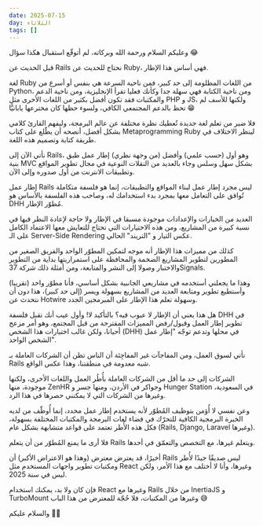 ```yaml
---
date: 2025-07-15
day: الثلاثاء
tags: []
---
```


وعليكم السلام ورحمة الله وبركاته، لم أتوقّع استقبال هكذا سؤال 😂

قبل الحديث عن Rails نحتاج للحديث عن Ruby، فهي أساس هذا الإطار.

لغة Ruby من اللغات المظلومة إلى حد كبير، فمن ناحية السرعة هي بنفس أو أسرع من Python، ومن ناحية الكتابة فهي سهلة جدا وكأنك فعليا تقرأ الإنجليزية، ومن ناحية الدعم والمكتبات فقد تكون أفضل بكثير من اللغات الأخرى مثل PHP و JS، ولكنها للأسف لم تحظ بالدعم المجتمعي الكافي، ولسوء حظها كان مخترعها يابانيًّا 😁

فلا ضير من تعلم لغة جديدة تُعطيك نظرة مختلفة عن عالم البرمجة، وليفهم القارئ كلامي بشكل أفضل، أنصحه أن يطّلع على كتاب Metaprogramming Ruby لينظر الاختلاف في طريقة كتابة وتصميم هذه اللغة.

نأتي الآن إلى Rails، وهو أول (حسب علمي) وأفضل (من وجهة نظري) إطار عمل طبق بنية MVC بشكل سهل وسلس وجاء بالعديد من النقلات النوعية في مجال تطوير المواقع وتطبيقات الانترنت من أول صدوره وإلى الآن.

إطار عمل Rails ليس مجرد إطار عمل لبناء المواقع والتطبيقات، إنما هو فلسفة متكاملة تُوافق على التعامل معها بمجرد بدء استخدامك له، وصاحب هذه الفلسفة بالأساس هو DHH مُطوّر الإطار.

العديد من الخيارات والإعدادات موجودة مسبقا في الإطار ولا حاجة لإعادة النظر فيها في نسبة كبيرة من المشاريع، ومن هذه الاختيارات التي تحتاج للتعايش معها الاعتماد الكامل على الـ Server-Side Rendering عكس التيار و "التريند" الحالي.

كذلك من مميزات هذا الإطار أنه موجه لتمكين المطوّر الواحد والفريق الصغير من المطورين لتطوير المشاريع الضخمة والمحافظة على استمراريتها بداية من التطوير والاختبار وصولا إلى النشر والمتابعة، ومن أمثلة ذلك شركة 37Signals.

وهذا ما يجعلني أستخدمه في مشاريعي الجانبية بشكل أساسي، فأنا مطوّر واحد (تقريبا) وأستطيع تطوير ومتابعة العديد من المشاريع بسهولة ويسر (إلى حد كبير)، هذا دون أن نتحدث عن Hotwire وسهولة تعلم هذا الإطار على المبرمجين الجدد.

هل هذا يعني أن الإطار لا عيوب فيه؟ بالتأكيد لا! وأول عيب أنك تقبل فلسفة DHH في تطوير إطار العمل وقبول/رفض المميزات المقترحة من قبل المجتمع، وهو أمر مزعج أحيانا، ولكن غالب اختيارات هذا الشخص (DHH) في محلها وتدعم توجّه "إطار عمل الشخص الواحد".

نأتي لسوق العمل، ومن المفاجآت غير المفاجِئة أن الناس تظن أن الشركات العاملة بـ Rails شبه معدومة في منطقتنا، وهذا عكس الواقع.

الشركات إلى حد ما أقل من الشركات العاملة بأُطُر العمل واللغات الأخرى، ولكنها موجودة، منها ZenHR وجواكر في الأردن، ومنها جسر و Hunger Station في السعودية، وغيرها من الشركات التي لا يمكنني حصرها في هذا الرد.

وعن نفسي لا أُؤمن بتوظيف المُطوّر لأنه يستخدم إطار عمل محدد، إنما أُوظّف من لديه الخبرة البرمجية الكافية للتحرّك في فضاء لغات البرمجة والمكتبات المختلفة بسهولة، فكل هذه الأُطر تعتمد على قواعد متشابهة بشكل عام (Rails, Django, Laravel وغيرها).

فلا أرى ما يمنع المُطوّر من أن يتعلم Rails ويتعلم غيرها، مع التخصص والتعمّق في أحدها.

أخيرًا، قد يعترض معترض (وهذا هو الاعتراض الأكبر) أن Rails ليس صديقًا جيدًا لأُطر ومكتبات تطوير واجهات المستخدم مثل React وغيرها، وأنا لا أختلف مع هذا الأمر، ولكن ليس في سنة 2025.

فإن كان ولا بد، يمكنك استخدام React وغيرها مع Rails من خلال InertiaJS و TurboMount وغيرها من المكتبات، فلا حُجّة للمعترض من هذا الباب 😅

والسلام عليكم 👋🏻
